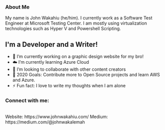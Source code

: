 ### About Me
My name is John Wakahiu (he/him). I currently work as a Software Test Engineer at Microsoft Testing Center. I am mostly using virtualization technologies such as Hyper V and Powershell Scripting.


## I'm a Developer and a Writer!
- 🔭 I’m currently working on a graphic design website for my bro!
- :cloud: I’m currently learning Azure Cloud 
- 👯 I’m looking to collaborate with other content creators
- 🥅 2020 Goals: Contribute more to Open Source projects and learn AWS and Azure. 
- ⚡ Fun fact: I love to write my thoughts when I am alone

### Connect with me:
<br/>
Website: https://www.johnwakahiu.com/
Medium: https://medium.com/@johnwakalemah

<br/>

